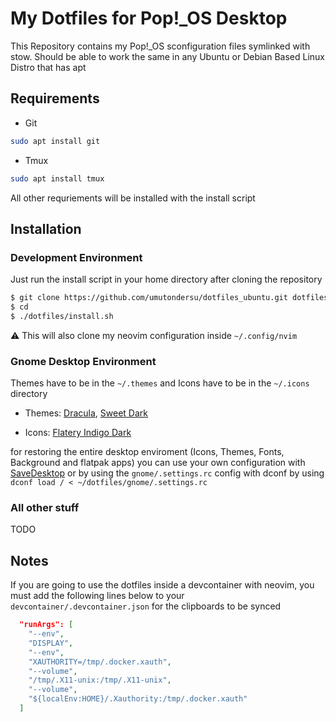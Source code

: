 # My Dotfiles for Pop!\_OS Desktop

This Repository contains my Pop!\_OS sconfiguration files symlinked with stow. Should be able to work the same in any Ubuntu or Debian Based Linux Distro that has apt

## Requirements

- Git

```bash
sudo apt install git
```

- Tmux

```bash
sudo apt install tmux
```

All other requriements will be installed with the install script

## Installation

### Development Environment

Just run the install script in your home directory after cloning the repository

```bash
$ git clone https://github.com/umutondersu/dotfiles_ubuntu.git dotfiles
$ cd
$ ./dotfiles/install.sh
```

⚠️ This will also clone my neovim configuration inside `~/.config/nvim`

### Gnome Desktop Environment

Themes have to be in the `~/.themes` and Icons have to be in the `~/.icons` directory

- Themes: [Dracula](https://github.com/dracula/gtk/archive/refs/heads/master.zip), [Sweet Dark](https://www.gnome-look.org/p/1253385)

- Icons: [Flatery Indigo Dark](https://www.gnome-look.org/p/1332404)

for restoring the entire desktop enviroment (Icons, Themes, Fonts, Background and flatpak apps) you can use your own configuration with [SaveDesktop](https://flathub.org/apps/io.github.vikdevelop.SaveDesktop) or by using the `gnome/.settings.rc` config with dconf by using `dconf load / < ~/dotfiles/gnome/.settings.rc`

### All other stuff

TODO

## Notes

If you are going to use the dotfiles inside a devcontainer with neovim, you must add the following lines below to your `devcontainer/.devcontainer.json` for the clipboards to be synced

```json
  "runArgs": [
    "--env",
    "DISPLAY",
    "--env",
    "XAUTHORITY=/tmp/.docker.xauth",
    "--volume",
    "/tmp/.X11-unix:/tmp/.X11-unix",
    "--volume",
    "${localEnv:HOME}/.Xauthority:/tmp/.docker.xauth"
  ]
```
